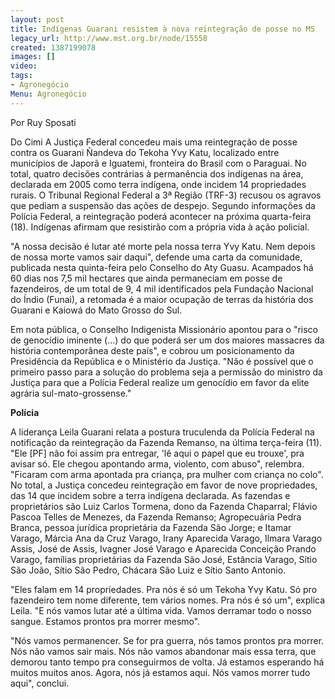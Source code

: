 ```yaml
---
layout: post
title: Indígenas Guarani resistem à nova reintegração de posse no MS
legacy_url: http://www.mst.org.br/node/15558
created: 1387199078
images: []
video: 
tags:
- Agronegócio
Menu: Agronegócio
---
```



Por Ruy Sposati

Do Cimi
A Justiça Federal concedeu mais uma reintegração de posse contra os Guarani Ñandeva do Tekoha Yvy Katu, localizado entre municípios de Japorã e Iguatemi, fronteira do Brasil com o Paraguai. No total, quatro decisões contrárias à permanência dos indígenas na área, declarada em 2005 como terra indígena, onde incidem 14 propriedades rurais.
O Tribunal Regional Federal a 3ª Região (TRF-3) recusou os agravos que pediam a suspensão das ações de despejo. Segundo informações da Polícia Federal, a reintegração poderá acontecer na próxima quarta-feira (18). Indígenas afirmam que resistirão com a própria vida à ação policial.


"A nossa decisão é lutar até morte pela nossa terra Yvy Katu. Nem depois de nossa morte vamos sair daqui", defende uma carta da comunidade, publicada nesta quinta-feira pelo Conselho do Aty Guasu.
Acampados há 60 dias nos 7,5 mil hectares que ainda permaneciam em posse de fazendeiros, de um total de 9, 4 mil identificados pela Fundação Nacional do Índio (Funai), a retomada é a maior ocupação de terras da história dos Guarani e Kaiowá do Mato Grosso do Sul.


Em nota pública, o Conselho Indigenista Missionário apontou para o "risco de genocídio iminente (...) do que poderá ser um dos maiores massacres da história contemporânea deste país", e cobrou um posicionamento da Presidência da República e o Ministério da Justiça. "Não é possível que o primeiro passo para a solução do problema seja a permissão do ministro da Justiça para que a Polícia Federal realize um genocídio em favor da elite agrária sul-mato-grossense."

**Polícia**


A liderança Leila Guarani relata a postura truculenda da Polícia Federal na notificação da reintegração da Fazenda Remanso, na última terça-feira (11). "Ele [PF] não foi assim pra entregar, 'lê aqui o papel que eu trouxe', pra avisar só. Ele chegou apontando arma, violento, com abuso", relembra. "Ficaram com arma apontada pra criança, pra mulher com criança no colo".
No total, a Justiça concedeu reintegração em favor de nove propriedades, das 14 que incidem sobre a terra indígena declarada. As fazendas e proprietários são Luiz Carlos Tormena, dono da Fazenda Chaparral; Flávio Pascoa Telles de Menezes, da Fazenda Remanso; Agropecuária Pedra Branca, pessoa jurídica proprietária da Fazenda São Jorge; e Itamar Varago, Márcia Ana da Cruz Varago, Irany Aparecida Varago, Ilmara Varago Assis, José de Assis, Ivagner José Varago e Aparecida Conceição Prando Varago, famílias proprietárias da Fazenda São José, Estância Varago, Sítio São João, Sítio São Pedro, Chácara São Luiz e Sítio Santo Antonio.


"Eles falam em 14 propriedades. Pra nós é só um Tekoha Yvy Katu. Só pro fazendeiro tem nome diferente, tem vários nomes. Pra nós é só um", explica Leila. "E nós vamos lutar até a última vida. Vamos derramar todo o nosso sangue. Estamos prontos pra morrer mesmo".


"Nós vamos permanencer. Se for pra guerra, nós tamos prontos pra morrer. Nós não vamos sair mais. Nós não vamos abandonar mais essa terra, que demorou tanto tempo pra conseguirmos de volta. Já estamos esperando há muitos muitos anos. Agora, nós já estamos aqui. Nós vamos morrer tudo aqui", conclui.
